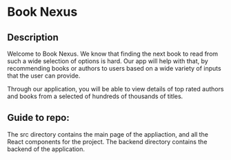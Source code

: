 # Book Nexus

## Description

Welcome to Book Nexus. We know that finding the next book to read from such a wide selection of options is hard. Our app will help with that, by recommending books or authors to users based on a wide variety of inputs that the user can provide.

Through our application, you will be able to view details of top rated authors and books from a selected of hundreds of thousands of titles.

## Guide to repo:

The src directory contains the main page of the appliaction, and all the React components for the project.
The backend directory contains the backend of the application.
